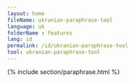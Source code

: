 ```yaml
---
layout: home
fileName: ukranian-paraphrase-tool
language: uk
folderName : features
lang: id
permalink: /id/ukranian-paraphrase-tool
tool: ukranian-paraphrase-tool
---
```

{% include section/paraphrase.html %}